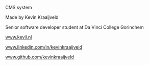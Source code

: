 CMS system

Made by Kevin Kraaijveld

Senior software developer student at Da Vinci College Gorinchem

www.kevii.nl

www.linkedin.com/in/kevinkraaijveld

www.github.com/kevinkraaijveld
